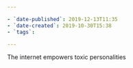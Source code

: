 ```yaml
---

- `date-published`: 2019-12-13T11:35
- `date-created`: 2019-10-30T15:38
- `tags`:

---
```


The internet empowers toxic personalities